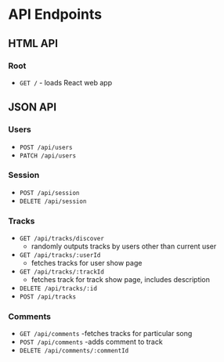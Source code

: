 # API Endpoints

## HTML API

### Root

- `GET /` - loads React web app

## JSON API

### Users

- `POST /api/users`
- `PATCH /api/users`

### Session

- `POST /api/session`
- `DELETE /api/session`

### Tracks

- `GET /api/tracks/discover`
  - randomly outputs tracks by users other than current user
- `GET /api/tracks/:userId`
  - fetches tracks for user show page
- `GET /api/tracks/:trackId`
  - fetches track for track show page, includes description
- `DELETE /api/tracks/:id`
- `POST /api/tracks`


### Comments

- `GET /api/comments`
  -fetches tracks for particular song
- `POST /api/comments`
  -adds comment to track
- `DELETE /api/comments/:commentId`
